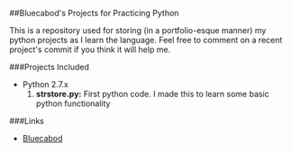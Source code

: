 ##Bluecabod's Projects for Practicing Python

This is a repository used for storing (in a portfolio-esque manner) my python projects as I learn the language. Feel free to comment on a recent project's commit if you think it will help me.

###Projects Included

- Python 2.7.x
  1. **strstore.py:** First python code. I made this to learn some basic python functionality

###Links

- [Bluecabod](https://github.com/bluecabod)

